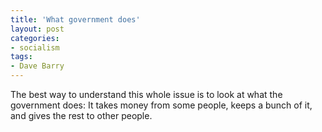 ```yaml
---
title: 'What government does'
layout: post
categories:
- socialism
tags:
- Dave Barry
---
```


The best way to understand this whole issue is to look at what the government does: It takes money from some people, keeps a bunch of it, and gives the rest to other people.
